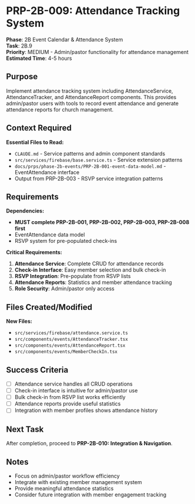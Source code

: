 # PRP-2B-009: Attendance Tracking System

**Phase**: 2B Event Calendar & Attendance System  
**Task**: 2B.9  
**Priority**: MEDIUM - Admin/pastor functionality for attendance management  
**Estimated Time**: 4-5 hours  

## Purpose

Implement attendance tracking system including AttendanceService, AttendanceTracker, and AttendanceReport components. This provides admin/pastor users with tools to record event attendance and generate attendance reports for church management.

## Context Required

**Essential Files to Read:**
- `CLAUDE.md` - Service patterns and admin component standards
- `src/services/firebase/base.service.ts` - Service extension patterns
- `docs/prps/phase-2b-events/PRP-2B-001-event-data-model.md` - EventAttendance interface
- Output from PRP-2B-003 - RSVP service integration patterns

## Requirements

**Dependencies:**
- **MUST complete PRP-2B-001, PRP-2B-002, PRP-2B-003, PRP-2B-008 first**
- EventAttendance data model
- RSVP system for pre-populated check-ins

**Critical Requirements:**
1. **Attendance Service**: Complete CRUD for attendance records
2. **Check-in Interface**: Easy member selection and bulk check-in
3. **RSVP Integration**: Pre-populate from RSVP lists
4. **Attendance Reports**: Statistics and member attendance tracking
5. **Role Security**: Admin/pastor only access

## Files Created/Modified

**New Files:**
- `src/services/firebase/attendance.service.ts`
- `src/components/events/AttendanceTracker.tsx`
- `src/components/events/AttendanceReport.tsx`
- `src/components/events/MemberCheckIn.tsx`

## Success Criteria

- [ ] Attendance service handles all CRUD operations
- [ ] Check-in interface is intuitive for admin/pastor use
- [ ] Bulk check-in from RSVP list works efficiently
- [ ] Attendance reports provide useful statistics
- [ ] Integration with member profiles shows attendance history

## Next Task

After completion, proceed to **PRP-2B-010: Integration & Navigation**.

## Notes

- Focus on admin/pastor workflow efficiency
- Integrate with existing member management system
- Provide meaningful attendance statistics
- Consider future integration with member engagement tracking
